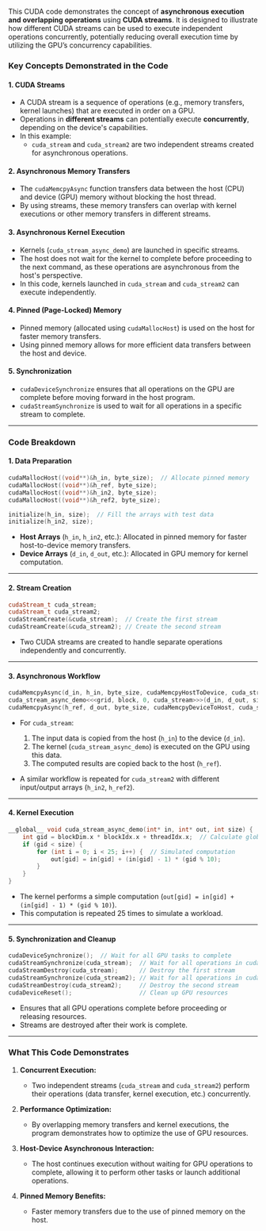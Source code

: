 This CUDA code demonstrates the concept of **asynchronous execution and overlapping operations** using **CUDA streams**. It is designed to illustrate how different CUDA streams can be used to execute independent operations concurrently, potentially reducing overall execution time by utilizing the GPU’s concurrency capabilities.

### **Key Concepts Demonstrated in the Code**

#### 1. **CUDA Streams**
   - A CUDA stream is a sequence of operations (e.g., memory transfers, kernel launches) that are executed in order on a GPU.
   - Operations in **different streams** can potentially execute **concurrently**, depending on the device's capabilities.
   - In this example:
     - `cuda_stream` and `cuda_stream2` are two independent streams created for asynchronous operations.

#### 2. **Asynchronous Memory Transfers**
   - The `cudaMemcpyAsync` function transfers data between the host (CPU) and device (GPU) memory without blocking the host thread.
   - By using streams, these memory transfers can overlap with kernel executions or other memory transfers in different streams.

#### 3. **Asynchronous Kernel Execution**
   - Kernels (`cuda_stream_async_demo`) are launched in specific streams.
   - The host does not wait for the kernel to complete before proceeding to the next command, as these operations are asynchronous from the host's perspective.
   - In this code, kernels launched in `cuda_stream` and `cuda_stream2` can execute independently.

#### 4. **Pinned (Page-Locked) Memory**
   - Pinned memory (allocated using `cudaMallocHost`) is used on the host for faster memory transfers.
   - Using pinned memory allows for more efficient data transfers between the host and device.

#### 5. **Synchronization**
   - `cudaDeviceSynchronize` ensures that all operations on the GPU are complete before moving forward in the host program.
   - `cudaStreamSynchronize` is used to wait for all operations in a specific stream to complete.

---

### **Code Breakdown**

#### 1. **Data Preparation**
   ```cpp
   cudaMallocHost((void**)&h_in, byte_size);  // Allocate pinned memory
   cudaMallocHost((void**)&h_ref, byte_size);
   cudaMallocHost((void**)&h_in2, byte_size);
   cudaMallocHost((void**)&h_ref2, byte_size);

   initialize(h_in, size);  // Fill the arrays with test data
   initialize(h_in2, size);
   ```
   - **Host Arrays** (`h_in`, `h_in2`, etc.): Allocated in pinned memory for faster host-to-device memory transfers.
   - **Device Arrays** (`d_in`, `d_out`, etc.): Allocated in GPU memory for kernel computation.

---

#### 2. **Stream Creation**
   ```cpp
   cudaStream_t cuda_stream;
   cudaStream_t cuda_stream2;
   cudaStreamCreate(&cuda_stream);  // Create the first stream
   cudaStreamCreate(&cuda_stream2); // Create the second stream
   ```
   - Two CUDA streams are created to handle separate operations independently and concurrently.

---

#### 3. **Asynchronous Workflow**
   ```cpp
   cudaMemcpyAsync(d_in, h_in, byte_size, cudaMemcpyHostToDevice, cuda_stream);
   cuda_stream_async_demo<<<grid, block, 0, cuda_stream>>>(d_in, d_out, size);
   cudaMemcpyAsync(h_ref, d_out, byte_size, cudaMemcpyDeviceToHost, cuda_stream);
   ```
   - For `cuda_stream`:
     1. The input data is copied from the host (`h_in`) to the device (`d_in`).
     2. The kernel (`cuda_stream_async_demo`) is executed on the GPU using this data.
     3. The computed results are copied back to the host (`h_ref`).

   - A similar workflow is repeated for `cuda_stream2` with different input/output arrays (`h_in2`, `h_ref2`).

---

#### 4. **Kernel Execution**
   ```cpp
   __global__ void cuda_stream_async_demo(int* in, int* out, int size) {
       int gid = blockDim.x * blockIdx.x + threadIdx.x;  // Calculate global thread ID
       if (gid < size) {
           for (int i = 0; i < 25; i++) {  // Simulated computation
               out[gid] = in[gid] + (in[gid] - 1) * (gid % 10);
           }
       }
   }
   ```
   - The kernel performs a simple computation (`out[gid] = in[gid] + (in[gid] - 1) * (gid % 10)`).
   - This computation is repeated 25 times to simulate a workload.

---

#### 5. **Synchronization and Cleanup**
   ```cpp
   cudaDeviceSynchronize();  // Wait for all GPU tasks to complete
   cudaStreamSynchronize(cuda_stream);  // Wait for all operations in cuda_stream
   cudaStreamDestroy(cuda_stream);      // Destroy the first stream
   cudaStreamSynchronize(cuda_stream2); // Wait for all operations in cuda_stream2
   cudaStreamDestroy(cuda_stream2);     // Destroy the second stream
   cudaDeviceReset();                   // Clean up GPU resources
   ```
   - Ensures that all GPU operations complete before proceeding or releasing resources.
   - Streams are destroyed after their work is complete.

---

### **What This Code Demonstrates**

1. **Concurrent Execution:**
   - Two independent streams (`cuda_stream` and `cuda_stream2`) perform their operations (data transfer, kernel execution, etc.) concurrently.

2. **Performance Optimization:**
   - By overlapping memory transfers and kernel executions, the program demonstrates how to optimize the use of GPU resources.

3. **Host-Device Asynchronous Interaction:**
   - The host continues execution without waiting for GPU operations to complete, allowing it to perform other tasks or launch additional operations.

4. **Pinned Memory Benefits:**
   - Faster memory transfers due to the use of pinned memory on the host.